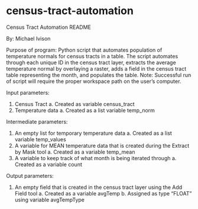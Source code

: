 # census-tract-automation

Census Tract Automation README

By: Michael Ivison

Purpose of program: Python script that automates population of temperature normals for census tracts in a table. The script automates through each unique ID in the census tract layer, extracts the average temperature normal by overlaying a raster, adds a field in the census tract table representing the month, and populates the table.
Note: Successful run of script will require the proper workspace path on the user’s computer.

Input parameters:
1.	Census Tract
 a.	Created as variable census_tract
2.	Temperature data
 a.	Created as a list variable temp_norm

Intermediate parameters:

1.	An empty list for temporary temperature data
 a.	Created as a list variable temp_values
2.	A variable for MEAN temperature data that is created during the Extract by Mask tool
 a.	Created as a variable temp_mean
3.	A variable to keep track of what month is being iterated through
 a.	Created as a variable count
 
Output parameters:
1.	An empty field that is created in the census tract layer using the Add Field tool
 a.	Created as a variable avgTemp
 b.	Assigned as type “FLOAT” using variable avgTempType
